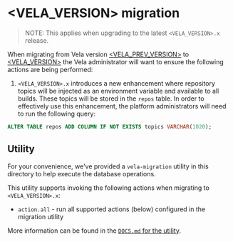 # <VELA_VERSION> migration

> NOTE: This applies when upgrading to the latest `<VELA_VERSION>.x` release.

When migrating from Vela version [<VELA_PREV_VERSION>](../../releases/<VELA_PREV_VERSION>.md) to [<VELA_VERSION>](../../releases/<VELA_VERSION>.md) the Vela
administrator will want to ensure the following actions are being performed:

1. `<VELA_VERSION>.x` introduces a new enhancement where repository topics will be injected as an environment variable and available to all builds. These topics will be stored in the `repos` table. In order to effectively use this enhancement, the platform administrators will need to run the following query:
  ```sql
  ALTER TABLE repos ADD COLUMN IF NOT EXISTS topics VARCHAR(1020);
  ```


## Utility

For your convenience, we've provided a `vela-migration` utility in this directory to help execute the database operations.

This utility supports invoking the following actions when migrating to `<VELA_VERSION>.x`:

* `action.all` - run all supported actions (below) configured in the migration utility

More information can be found in the [`DOCS.md` for the utility](DOCS.md).